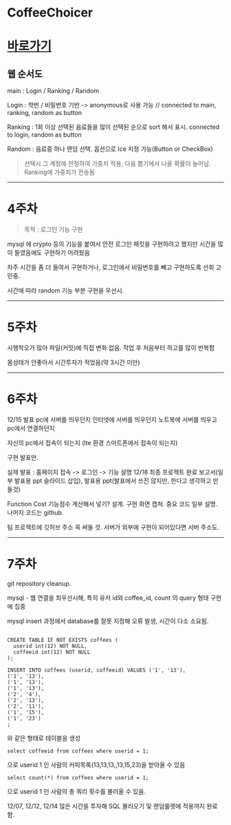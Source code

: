 # CoffeeChoicer

 # [바로가기](http://221.133.154.107/choicer/)

 ## 웹 순서도
 
  main : Login / Ranking / Random
  
  Login : 학번 / 비밀번호 기반 -> anonymous로 사용 가능 // connected to main, ranking, random as button
  
  Ranking : 1회 이상 선택된 음료들을 많이 선택된 순으로 sort 해서 표시. connected to login, random as button
  
  Random : 음료중 하나 랜덤 선택. 옵션으로 Ice 지정 가능(Button or CheckBox) 
  
  > 선택시 그 계정에 한정하여  가중치 적용, 다음 뽑기에서 나올 확률이 늘어남. Ranking에 가중치가 전송됨
 

---

# 4주차

> 목적 : 로그인 기능 구현

mysql 에 crypto 등의 기능을 붙여서 안전 로그인 패킷을 구현하려고 했지만 시간을 많이 들였음에도 구현하기 어려웠음

차주 시간을 좀 더 들여서 구현하거나, 로그인에서 비밀번호를 빼고 구현하도록 선회 고민중.

시간에 따라 random 기능 부분 구현을 우선시.

---

# 5주차

시행착오가 많아 파일(커밋)에 직접 변화 없음. 작업 후 처음부터 하고를 많이 반복함

몸상태가 안좋아서 시간투자가 적었음(약 3시간 미만)



---

# 6주차

12/15 발표
pc에 서버를 띄우던지
인터넷에 서버를 띄우던지
노트북에 서버를 띄우고 pc에서 연결하던지

자신의 pc에서 접속이 되는지
(lte 환경 스마트폰에서 접속이 되는지)

구현 발표만.

실제 발표 : 홈페이지 접속 -> 로그인 -> 기능 설명
12/18 최종 프로젝트 완료 보고서(일부 발표용 ppt 슬라이드
삽입), 발표용 ppt(발표에서 쓰진 않지만, 한다고 생각하고
만들것)

Function Cost 기능점수 계산해서 넣기?
설계. 구현 화면 캡쳐. 중요 코드 일부 설명.
나머지 코드는 github.

팀 프로젝트에 깃허브 주소 꼭 써둘 것. 서버가 외부에 구현이
되어있다면 서버 주소도.

---

# 7주차

git repository cleanup. 

mysql - 웹 연결을 최우선시해, 특히 유저 id와 coffee_id, count 의 query 형태 구현에 집중

mysql insert 과정에서 database를 잘못 지정해 오류 발생, 시간이 다소 소요됨.

```mysql

CREATE TABLE IF NOT EXISTS coffees (
  userid int(12) NOT NULL,
  coffeeid int(12) NOT NULL
);

INSERT INTO coffees (userid, coffeeid) VALUES ('1', '13'),
('1', '13'),
('1', '13'),
('1', '13'),
('2', '4'),
('2', '13'),
('2', '11'),
('1', '15'),
('1', '23')
;

```

와 같은 형태로 테이블을 생성

```mysql
select coffeeid from coffees where userid = 1;
```
으로 userid 1 인 사람의 커피목록(13,13,13,,13,15,23)을 받아올 수 있음

```mysql
select count(*) from coffees where userid = 1;
```
으로 userid 1 인 사람의 총 쿼리 횟수를 불러올 수 있음.

12/07, 12/12, 12/14 많은 시간을 투자해 SQL 불러오기 및 랜덤룰렛에 적용까지 완료함.
